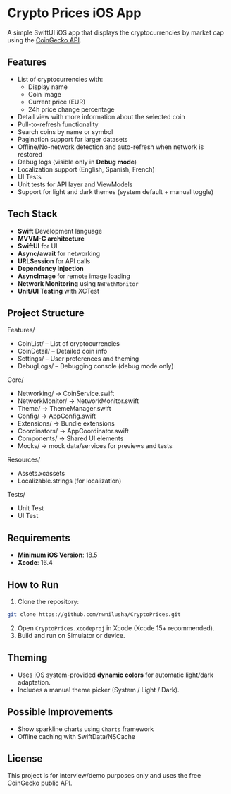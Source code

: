 # Crypto Prices iOS App

A simple SwiftUI iOS app that displays the cryptocurrencies by market cap using the [CoinGecko API](https://api.coingecko.com/api/v3/coins/markets?vs_currency=eur&order=market_cap_desc&per_page=100&page=1&sparkline=false).

## Features
- List of cryptocurrencies with:
  - Display name
  - Coin image
  - Current price (EUR)
  - 24h price change percentage
- Detail view with more information about the selected coin
- Pull-to-refresh functionality
- Search coins by name or symbol
- Pagination support for larger datasets
- Offline/No-network detection and auto-refresh when network is restored
- Debug logs (visible only in **Debug mode**)
- Localization support (English, Spanish, French)
- UI Tests
- Unit tests for API layer and ViewModels
- Support for light and dark themes (system default + manual toggle)

## Tech Stack
- **Swift** Development language
- **MVVM-C architecture**
- **SwiftUI** for UI
- **Async/await** for networking
- **URLSession** for API calls
- **Dependency Injection**
- **AsyncImage** for remote image loading
- **Network Monitoring** using `NWPathMonitor`
- **Unit/UI Testing** with XCTest

## Project Structure
Features/ 
- CoinList/ – List of cryptocurrencies
- CoinDetail/ – Detailed coin info
- Settings/ – User preferences and theming
- DebugLogs/ – Debugging console (debug mode only)

Core/ 
- Networking/ → CoinService.swift
- NetworkMonitor/ → NetworkMonitor.swift
- Theme/ → ThemeManager.swift
- Config/ → AppConfig.swift
- Extensions/ → Bundle extensions
- Coordinators/ → AppCoordinator.swift
- Components/ → Shared UI elements
- Mocks/ → mock data/services for previews and tests
  
Resources/
- Assets.xcassets
-  Localizable.strings (for localization)
  
Tests/
- Unit Test
- UI Test

## Requirements
- **Minimum iOS Version**: 18.5  
- **Xcode**: 16.4  

## How to Run
1. Clone the repository:
```bash
git clone https://github.com/nwnilusha/CryptoPrices.git
```
2. Open `CryptoPrices.xcodeproj` in Xcode (Xcode 15+ recommended).
3. Build and run on Simulator or device.

## Theming
- Uses iOS system-provided **dynamic colors** for automatic light/dark adaptation.
- Includes a manual theme picker (System / Light / Dark).

## Possible Improvements
- Show sparkline charts using `Charts` framework
- Offline caching with SwiftData/NSCache

## License
This project is for interview/demo purposes only and uses the free CoinGecko public API.
